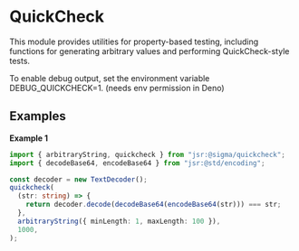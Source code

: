 # QuickCheck

This module provides utilities for property-based testing, including functions
for generating arbitrary values and performing QuickCheck-style tests.

To enable debug output, set the environment variable DEBUG_QUICKCHECK=1. (needs
env permission in Deno)

## Examples

**Example 1**

```ts
import { arbitraryString, quickcheck } from "jsr:@sigma/quickcheck";
import { decodeBase64, encodeBase64 } from "jsr:@std/encoding";

const decoder = new TextDecoder();
quickcheck(
  (str: string) => {
    return decoder.decode(decodeBase64(encodeBase64(str))) === str;
  },
  arbitraryString({ minLength: 1, maxLength: 100 }),
  1000,
);
```
